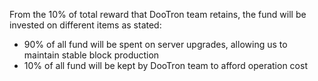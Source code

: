 From the 10% of total reward that DooTron team retains, the fund will be invested on different items as stated:
* 90% of all fund will be spent on server upgrades, allowing us to maintain stable block production
* 10% of all fund will be kept by DooTron team to afford operation cost
